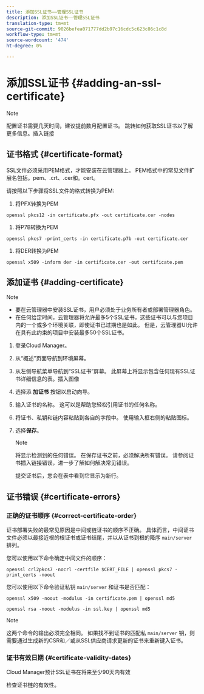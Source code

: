 ```yaml
---
title: 添加SSL证书——管理SSL证书
description: 添加SSL证书——管理SSL证书
translation-type: tm+mt
source-git-commit: 9026befea071777dd2b97c16cdc5c623c86c1c8d
workflow-type: tm+mt
source-wordcount: '474'
ht-degree: 0%

---
```



# 添加SSL证书 {#adding-an-ssl-certificate}

>[!NOTE]
>配置证书需要几天时间，建议提前数月配置证书。 跳转如何获取SSL证书以了解更多信息。插入链接

## 证书格式 {#certificate-format}

SSL文件必须采用PEM格式，才能安装在云管理器上。 PEM格式中的常见文件扩展名包括。pem、.crt、.cer和。cert。

请按照以下步骤将SSL文件的格式转换为PEM:

1. 将PFX转换为PEM

`openssl pkcs12 -in certificate.pfx -out certificate.cer -nodes`

1. 将P7B转换为PEM

`openssl pkcs7 -print_certs -in certificate.p7b -out certificate.cer`

1. 将DER转换为PEM

`openssl x509 -inform der -in certificate.cer -out certificate.pem`

## 添加证书 {#adding-certificate}

>[!NOTE]
>* 要在云管理器中安装SSL证书，用户必须处于业务所有者或部署管理器角色。
>* 在任何给定时间，云管理器将允许最多5个SSL证书，这些证书可以与您项目内的一个或多个环境关联，即使证书已过期也是如此。 但是，云管理器UI允许在具有此约束的项目中安装最多50个SSL证书。


1. 登录Cloud Manager。
1. 从“概述”页面导航到环境屏幕。
1. 从左侧导航菜单导航到“SSL证书”屏幕。 此屏幕上将显示包含任何现有SSL证书详细信息的表。插入图像
1. 选择添 **加证书** 按钮以启动向导。
1. 输入证书的名称。 这可以是帮助您轻松引用证书的任何名称。
1. 将证书、私钥和链内容粘贴到各自的字段中。 使用输入框右侧的粘贴图标。
1. 选择&#x200B;**保存**。

   >[!NOTE]
   >将显示检测到的任何错误。 在保存证书之前，必须解决所有错误。 请参阅证书插入链接错误，进一步了解如何解决常见错误。

   提交证书后，您会在表中看到它显示为新行。

## 证书错误 {#certificate-errors}

### 正确的证书顺序 {#correct-certificate-order}

证书部署失败的最常见原因是中间或链证书的顺序不正确。 具体而言，中间证书文件必须以最接近根的根证书或证书结尾，并以从证书到根的降序 `main/server` 排列。

您可以使用以下命令确定中间文件的顺序：

`openssl crl2pkcs7 -nocrl -certfile $CERT_FILE | openssl pkcs7 -print_certs -noout`

您可以使用以下命令验证私钥 `main/server` 和证书是否匹配：

`openssl x509 -noout -modulus -in certificate.pem | openssl md5`

`openssl rsa -noout -modulus -in ssl.key | openssl md5`

>[!NOTE]
>这两个命令的输出必须完全相同。 如果找不到证书的匹配私 `main/server` 钥，则需要通过生成新的CSR和／或从SSL供应商请求更新的证书来重新键入证书。

### 证书有效日期 {#certificate-validity-dates}

Cloud Manager预计SSL证书在将来至少90天内有效

检查证书链的有效性。
